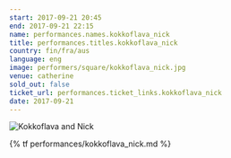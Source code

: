 ```yaml
---
start: 2017-09-21 20:45
end: 2017-09-21 22:15
name: performances.names.kokkoflava_nick
title: performances.titles.kokkoflava_nick
country: fin/fra/aus
language: eng
image: performers/square/kokkoflava_nick.jpg
venue: catherine
sold_out: false
ticket_url: performances.ticket_links.kokkoflava_nick
date: 2017-09-21
---
```


<picture>
    <source media="(min-width: 1200px)" srcset="{% asset_path performers/wide/kokkoflava_nick_large.jpg %}">
    <source media="(min-width: 768px)" srcset="{% asset_path performers/wide/kokkoflava_nick_large.jpg %}">
    <img src="{% asset_path performers/square/kokkoflava_nick.jpg %}" alt="Kokkoflava and Nick">
</picture>

{% tf performances/kokkoflava_nick.md %}
